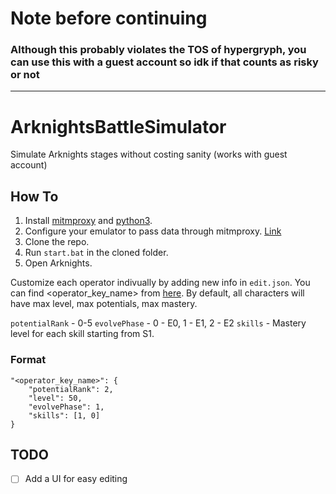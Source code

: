 # Note before continuing 

### Although this probably violates the TOS of hypergryph, you can use this with a guest account so idk if that counts as risky or not
____________

# ArknightsBattleSimulator
Simulate Arknights stages without costing sanity (works with guest account)

## How To

1. Install [mitmproxy](https://mitmproxy.org/) and [python3](https://www.python.org/downloads/).
2. Configure your emulator to pass data through mitmproxy. [Link](https://docs.mitmproxy.org/stable/overview-getting-started/)
3. Clone the repo.
4. Run `start.bat` in the cloned folder.
5. Open Arknights.

Customize each operator indivually by adding new info in `edit.json`. You can find <operator_key_name> from [here](https://raw.githubusercontent.com/Kengxxiao/ArknightsGameData/master/en_US/gamedata/excel/character_table.json). By default, all characters will have max level, max potentials, max mastery.

`potentialRank` - 0-5
`evolvePhase` - 0 - E0, 1 - E1, 2 - E2
`skills` - Mastery level for each skill starting from S1.

### Format
```
"<operator_key_name>": {
    "potentialRank": 2,
    "level": 50, 
    "evolvePhase": 1,
    "skills": [1, 0]
}
```

## TODO

- [ ] Add a UI for easy editing
